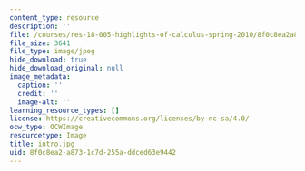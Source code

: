 ```yaml
---
content_type: resource
description: ''
file: /courses/res-18-005-highlights-of-calculus-spring-2010/8f0c8ea2a8731c7d255addced63e9442_intro.jpg
file_size: 3641
file_type: image/jpeg
hide_download: true
hide_download_original: null
image_metadata:
  caption: ''
  credit: ''
  image-alt: ''
learning_resource_types: []
license: https://creativecommons.org/licenses/by-nc-sa/4.0/
ocw_type: OCWImage
resourcetype: Image
title: intro.jpg
uid: 8f0c8ea2-a873-1c7d-255a-ddced63e9442
---
```

